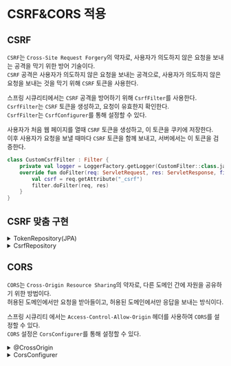 # CSRF\&CORS 적용

## CSRF
`CSRF`는 `Cross-Site Request Forgery`의 약자로, 사용자가 의도하지 않은 요청을 보내는 공격을 막기 위한 방어 기술이다.\
`CSRF` 공격은 사용자가 의도하지 않은 요청을 보내는 공격으로, 사용자가 의도하지 않은 요청을 보내는 것을 막기 위해 `CSRF` 토큰을 사용한다.

스프링 시큐리티에서는 `CSRF` 공격을 방어하기 위해 `CsrfFilter`를 사용한다. \
`CsrfFilter`는 `CSRF` 토큰을 생성하고, 요청이 유효한지 확인한다. \
`CsrfFilter`는 `CsrfConfigurer`를 통해 설정할 수 있다.

사용자가 처음 웹 페이지를 열때 `CSRF` 토큰을 생성하고, 이 토큰을 쿠키에 저장한다. \
이후 사용자가 요청을 보낼 때마다 `CSRF` 토큰을 함께 보내고, 서버에서는 이 토큰을 검증한다.

```kotlin
class CustomCsrfFilter : Filter {
    private val logger = LoggerFactory.getLogger(CustomFilter::class.java)
    override fun doFilter(req: ServletRequest, res: ServletResponse, filter: FilterChain) {
        val csrf = req.getAttribute("_csrf")
        filter.doFilter(req, res)
    }
}
```

## CSRF 맞춤 구현

<details markdown="1">
  <summary> TokenRepository(JPA) </summary>

```kotlin
@Entity
class Token(
    @Id
    @GeneratedValue(strategy = GenerationType.IDENTITY)
    val id: Long = 0L,
    val token: UUID,
    val identifier: String,
) {
    constructor() : this(0, UUID.randomUUID(), "JUNNYLAND")
}
///
interface TokenRepository :JpaRepository<Token, String>{}
```
</details>

<details markdown="1">
  <summary> CsrfRepository </summary>

```kotlin
class CsrfTokenRdbmsRepository(
    private val csrfTokenRepository: TokenRepository
) : CsrfTokenRepository {
    override fun generateToken(request: HttpServletRequest): CsrfToken =
        DefaultCsrfToken("X-CSRF-TOKEN", "_csrf","${UUID.randomUUID()}")

    override fun saveToken(token: CsrfToken, request: HttpServletRequest, response: HttpServletResponse) {
        csrfTokenRepository.findByIdentifier(request.getHeader("X-IDENTIFIER"))
            ?.let { csrfTokenRepository.save((Token(token = UUID.fromString(token.token), identifier = "JUNNYLAND"))) }
            ?: csrfTokenRepository.save(Token(token = UUID.fromString(token.token), identifier = "JUNNYLAND"))
    }
    override fun loadToken(request: HttpServletRequest): CsrfToken? =
        csrfTokenRepository.findByIdentifier(request.getHeader("X-IDENTIFIER"))
            ?.let { DefaultCsrfToken("X-CSRF-TOKEN", "_csrf", it.token.toString()) }
}
```
</details>

## CORS
`CORS`는 `Cross-Origin Resource Sharing`의 약자로, 다른 도메인 간에 자원을 공유하기 위한 방법이다.\
허용된 도메인에서만 요청을 받아들이고, 허용된 도메인에서만 응답을 보내는 방식이다.

스프링 시큐리티 에서는 `Access-Control-Allow-Origin` 헤더를 사용하여 `CORS`를 설정할 수 있다.\
`CORS` 설정은 `CorsConfigurer`를 통해 설정할 수 있다.

<details markdown="1">
  <summary> @CrossOrigin </summary>

```kotlin
@RestController
@CrossOrigin(origins = ["junnyland.com"])
class HelloController {

    @GetMapping("/hello")
    fun hello(): String = "Hello World!"
}
```

</details>

<details markdown="1">
  <summary> CorsConfigurer </summary>

```kotlin
@Configuration
class CorsConfig : WebMvcConfigurer {
    override fun addCorsMappings(registry: CorsRegistry) {
        registry.addMapping("/**")
            .allowedOrigins("http://localhost:8080")
            .allowedMethods("GET", "POST", "PUT", "DELETE")
    }
}
```
</details>